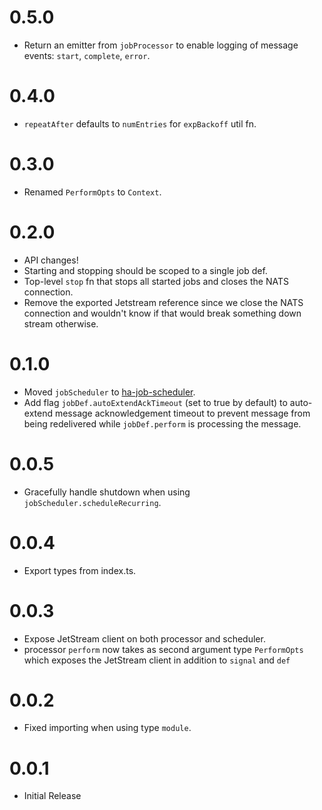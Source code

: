 # 0.5.0

* Return an emitter from `jobProcessor` to enable logging of message events: `start`, `complete`, `error`.

# 0.4.0

* `repeatAfter` defaults to `numEntries` for `expBackoff` util fn.

# 0.3.0

* Renamed `PerformOpts` to `Context`.

# 0.2.0

* API changes!
* Starting and stopping should be scoped to a single job def.
* Top-level `stop` fn that stops all started jobs and closes the NATS connection.
* Remove the exported Jetstream reference since we close the NATS connection and wouldn't know if that would break something down stream otherwise.

# 0.1.0

* Moved `jobScheduler` to [ha-job-scheduler](https://www.npmjs.com/package/ha-job-scheduler).
* Add flag `jobDef.autoExtendAckTimeout` (set to true by default) to auto-extend message acknowledgement timeout
  to prevent message from being redelivered while `jobDef.perform` is processing the message.

# 0.0.5

* Gracefully handle shutdown when using `jobScheduler.scheduleRecurring`.

# 0.0.4

* Export types from index.ts.

# 0.0.3

* Expose JetStream client on both processor and scheduler.
* processor `perform` now takes as second argument type `PerformOpts` which exposes the JetStream client in addition to `signal` and `def`

# 0.0.2

* Fixed importing when using type `module`.

# 0.0.1

* Initial Release
